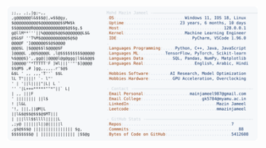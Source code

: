 <picture>
  <source srcset="https://raw.githubusercontent.com/mmazinjameel/mmazinjameel/main/dark_mode.svg?v=1747278277" media="(prefers-color-scheme: dark)">
  <img src="https://raw.githubusercontent.com/mmazinjameel/mmazinjameel/main/light_mode.svg?v=1747278277">
</picture>
